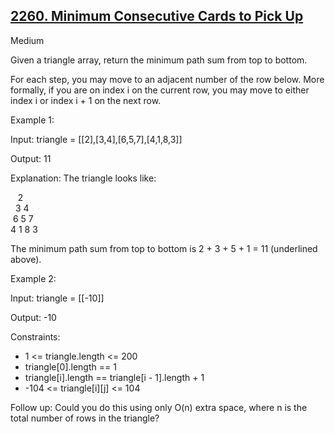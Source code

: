 ## [2260. Minimum Consecutive Cards to Pick Up](https://leetcode.com/problems/minimum-consecutive-cards-to-pick-up/)

Medium

Given a triangle array, return the minimum path sum from top to bottom.

For each step, you may move to an adjacent number of the row below. More formally, if you are on index i on the current row, you may move to either index i or index i + 1 on the next row.

Example 1:

Input: triangle = [[2],[3,4],[6,5,7],[4,1,8,3]]

Output: 11

Explanation: The triangle looks like:

&nbsp;&nbsp;&nbsp;2<br>
&nbsp;&nbsp;3 4<br>
&nbsp;6 5 7<br>
4 1 8 3<br>

The minimum path sum from top to bottom is 2 + 3 + 5 + 1 = 11 (underlined above).

Example 2:

Input: triangle = [[-10]]

Output: -10
 

Constraints:

- 1 <= triangle.length <= 200
- triangle[0].length == 1
- triangle[i].length == triangle[i - 1].length + 1
- -104 <= triangle[i][j] <= 104
 

Follow up: Could you do this using only O(n) extra space, where n is the total number of rows in the triangle?